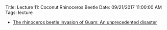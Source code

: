 Title: Lecture 11:  Coconut Rhinoceros Beetle
Date: 09/21/2017 11:00:00 AM
Tags: lecture

* [The rhinoceros beetle invasion of Guam: An unprecedented disaster](https://aubreymoore.github.io/CRB-G-ICE2016/Paper94967.html)
